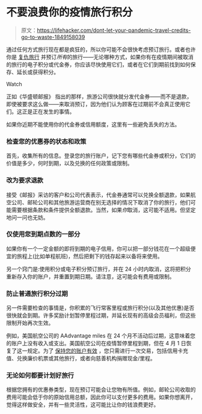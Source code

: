 # 不要浪费你的疫情旅行积分

> 原文：<https://lifehacker.com/dont-let-your-pandemic-travel-credits-go-to-waste-1849158039>

通过任何方式旅行现在都是疯狂的，所以你可能不会很快考虑预订旅行。或者也许你是 [复仇旅行](https://www.npr.org/2022/06/16/1105323610/flight-tickets-inflation-pandemic-revenge-travel-vacation-europe-recession) 并预订*所有*的旅行——无论哪种方式，如果你有在疫情期间被取消的旅行的电子积分或代金券，你应该尽快使用它们，或者在它们到期前找到如何保存、延长或获得积分。

Watch

正如《华盛顿邮报》 指出的那样，旅游公司很快就分发代金券——而不是退款，即使被要求这么做——来取消预订，因为他们认为顾客在过期前不会真正使用它们。这正是正在发生的事情。

如果你近期不能使用你的代金券或信用额度，这里有一些避免丢失的方法。

### 检查您的优惠券的状态和政策

首先，收集所有的信息。登录您的旅行账户，记下您有哪些代金券或积分，它们的价值是多少，何时到期，以及兑换的任何政策或限制。

### 改为要求退款

接受《邮报》采访的客户和公司代表表示，代金券通常可以兑换全额退款，如果航空公司、邮轮公司和其他旅游运营商在别无选择的情况下取消了你的旅行，他们可能需要根据条款和条件提供全额退款。当然，如果*你*取消，这可能不适用。但坚定地问一问也无妨。

### 仅使用您到期点数的一部分

如果你有一个一定金额的即将到期的电子信用，你可以把一部分钱花在一个超级便宜的旅程上(比如单程航班)，然后把剩下的钱存起来以备将来使用。

另一个窍门是:使用积分或电子积分预订旅行，并在 24 小时内取消，这将把积分重新存入你的账户，并重置到期日期。请注意，这可能会有费用或限制。

### 防止普通旅行积分过期

另一件需要检查的事情是，你积累的飞行常客里程或旅行积分(以及其他优惠)是否很快就会到期。许多奖励计划暂停里程过期，并延长现有的高级会员福利，但这些限制开始再次生效。

例如，美国航空公司的 AAdvantage miles 在 24 个月不活动后过期，这意味着您的账户上没有收入或支出。美国航空公司在疫情暂停里程到期，但在 4 月 1 日恢复了这一规定。为了 [保持您的账户有效](https://thepointsguy.com/news/keep-aa-miles-from-expiring/) ，您只需进行一次交易，包括信用卡充值、兑换廉价机票或其他旅行，或者向慈善机构捐赠现金/里程。

### 无论如何都要计划好旅行

根据您拥有的优惠券类型，现在预订可能会让您物有所值。例如，邮轮公司收取的费用可能会低于你的原始信用总额，因此你可以支付更多的费用。如果你想离开，觉得这样做安全，并有一些灵活性，这可能比让你的钱浪费更好。